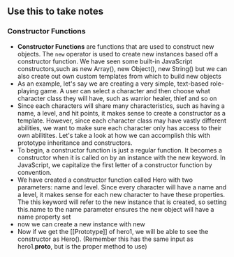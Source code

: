 ## Use this to take notes

### Constructor Functions

- <strong>Constructor Functions</strong> are functions that are used to construct new objects. The <code>new</code> operator is used to create new instances based off a constructor function. We have seen some built-in JavaScript constructors,such as new Array(), new Object(), new String() but we can also create out own custom templates from which to build new objects
- As an example, let's say we are creating a very simple, text-based role-playing game. A user can select a character and then choose what character class they will have, such as warrior healer, thief and so on
- Since each characters will share many characteristics, such as having a name, a level, and hit points, it makes sense to create a constructor as a template. However, since each character class may have vastly different abilities, we want to make sure each character only has access to their own abilitites. Let's take a look at how we can accomplish this with prototype inheritance and constructors.
- To begin, a constructor function is just a regular function. It becomes a constructor when it is called on by an instance with the new keyword. In JavaScript, we capitalize the first letter of a constructor function by convention.
- We have created a constructor function called Hero with two parameters: name and level. Since every character will have a name and a level, it makes sense for each new character to have these properties. The this keyword will refer to the new instance that is created, so setting this.name to the name parameter ensures the new object will have a name property set
- now we can create a new instance with new
- Now if we get the [[Prototype]] of hero1, we will be able to see the constructor as Hero(). (Remember this has the same input as hero1.**proto**, but is the proper method to use)
